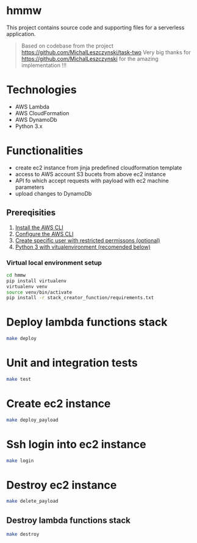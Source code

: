 # hmmw

This project contains source code and supporting files for a serverless application.

> Based on codebase from the project https://github.com/MichalLeszczynski/task-two
> Very big thanks for https://github.com/MichalLeszczynski for the amazing implementation !!! 

# Technologies
- AWS Lambda
- AWS CloudFormation
- AWS DynamoDb
- Python 3.x

# Functionalities

- create ec2 instance from jinja predefined cloudformation template
- access to AWS account S3 bucets from above ec2 instance
- API fo which accept requests with payload with ec2 machine parameters
- upload changes to DynamoDb

## Prereqisities

1. [Install the AWS CLI](https://docs.aws.amazon.com/cli/latest/userguide/cli-chap-install.html) 
2. [Configure the AWS CLI](https://docs.aws.amazon.com/cli/latest/userguide/cli-chap-configure.html)
2. [Create specific user with restricted permissons (optional)](Permissions-accounts-set-up/README.md) 
3. [Python 3 with vitualenvironment (recomended below)](https://www.python.org/downloads/)  

### Virtual local environment setup

```bash
cd hmmw
pip install virtualenv
virtualenv venv
source venv/bin/activate
pip install -r stack_creator_function/requirements.txt
```

# Deploy lambda functions stack

```bash
make deploy
```

# Unit and integration tests

```bash
make test
```

# Create ec2 instance

```bash
make deploy_payload
```

# Ssh login into ec2 instance

```bash
make login
```

# Destroy ec2 instance

```bash
make delete_payload
```

## Destroy lambda functions stack

```bash
make destroy
```